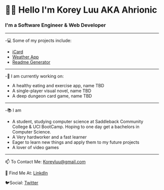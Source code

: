 
# :cherry_blossom::purple_heart: Hello I'm Korey Luu AKA Ahrionic
### I'm a Software Engineer & Web Developer
***
-💻 Some of my projects include:
* [iCard](https://icardcreator.herokuapp.com/)
* [Weather App](https://ahrionic.github.io/Weather-Dashboard/)
* [Readme Generator](https://github.com/Ahrionic/readMe-Generator#description)
***
-💬 I am currently working on:
* A healthy eating and exercise app, name TBD
* A single-player visual novel, name TBD
* A deep dungeon card game, name TBD
***
-📚 I am
* A student, studying computer science at Saddleback Community College & UCI BootCamp. Hoping to one day get a bachelors in Computer Science.
* A Very hardworker and a fast learner
* Eager to learn new things and apply them to my future projects
* A lover of video games
***
📫 To Contact Me: Koreyluu@gmail.com

📙 Find Me At: [LinkdIn](https://www.linkedin.com/in/korey-luu-b21640230/)

🐦Social: [Twitter](https://twitter.com/Ahrionic)

